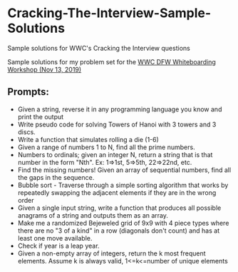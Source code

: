 # Cracking-The-Interview-Sample-Solutions
Sample solutions for WWC's Cracking the Interview questions

Sample solutions for my problem set for the [WWC DFW Whiteboarding Workshop (Nov 13, 2019)](https://www.meetup.com/Women-Who-Code-Dallas/events/264313074/)

## Prompts:
* Given a string, reverse it in any programming language you know and print the output
* Write pseudo code for solving Towers of Hanoi with 3 towers and 3 discs. 
* Write a function that simulates rolling a die (1-6)
* Given a range of numbers 1 to N, find all the prime numbers.
* Numbers to ordinals; given an integer N, return a string that is that number in the form "Nth". Ex: 1=>1st, 5=>5th, 22=>22nd, etc.
* Find the missing numbers! Given an array of sequential numbers, find all the gaps in the sequence.
* Bubble sort - Traverse through a simple sorting algorithm that works by repeatedly swapping the adjacent elements if they are in the wrong order
* Given a single input string, write a function that produces all possible anagrams of a string and outputs them as an array.
* Make me a randomized Bejeweled grid of 9x9 with 4 piece types where there are no "3 of a kind" in a row (diagonals don't count) and has at least one move available. 
* Check if year is a leap year. 
* Given a non-empty array of integers, return the k most frequent elements. Assume k is always valid, 1<=k<=number of unique elements 
